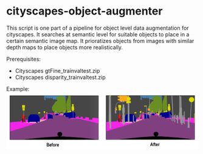 # cityscapes-object-augmenter
This script is one part of a pipeline for object level data augmentation for cityscapes. It searches at semantic level for suitable objects to place in a certain semantic image map. It prioratizes objects from images with similar depth maps to place objects more realistically. 

Prerequisites:
- Cityscapes gtFine_trainvaltest.zip
- Cityscapes disparity_trainvaltest.zip

Example:
![alt text](example.png)
